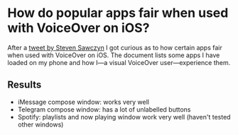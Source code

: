 # How do popular apps fair when used with VoiceOver on iOS?

After a [tweet by Steven Sawczyn](https://twitter.com/steveofmaine/status/685552540235071489) I got curious as to how certain apps fair when used with VoiceOver on iOS. The document lists some apps I have loaded on my phone and how I—a visual VoiceOver user—experience them.

## Results

* iMessage compose window: works very well
* Telegram compose window: has a lot of unlabelled buttons
* Spotify: playlists and now playing window work very well (haven't tested other windows)
